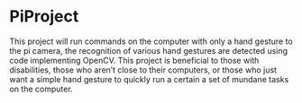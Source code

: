 # PiProject
This project will run commands on the computer with only a hand gesture to the pi camera, the recognition of various hand gestures are detected using code implementing OpenCV. This project is beneficial to those with disabilities, those who aren’t close to their computers, or those who just want a simple hand gesture to quickly run a certain a set of mundane tasks on the computer.
